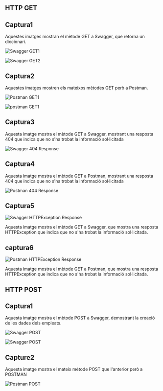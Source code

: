 ## HTTP GET

## Captura1
Aquestes imatges mostran el mètode GET a Swagger, que retorna un diccionari.

![Swagger GET1](capturesfastapi/swaggerGET1.png)

![Swagger GET2](capturesfastapi/swaggerGET2.png)

## Captura2
Aquestes imatges mostren els mateixos mètodes GET però a Postman.

![Postman GET1](capturesfastapi/postmanGET1.png)

![postman GET1](capturesfastapi/postmanGET2.png)

## Captura3
Aquesta imatge mostra el mètode GET a Swagger, mostrant una resposta 404 que indica que no s'ha trobat la informació sol·licitada

![Swagger 404 Response](capturesfastapi/swagger404response.png)

## Captura4
Aquesta imatge mostra el mètode GET a Postman, mostrant una resposta 404 que indica que no s'ha trobat la informació sol·licitada

![Postman 404 Response](capturesfastapi/postman404response.png)

## Captura5
![Swagger HTTPException Response](capturesfastapi/swaggerHTTPException.png)

Aquesta imatge mostra el mètode GET a Swagger, que mostra una resposta HTTPException que indica que no s'ha trobat la informació sol·licitada.

## captura6

![Postman HTTPException Response](capturesfastapi/postmanHTTPException.png)

Aquesta imatge mostra el mètode GET a Postman, que mostra una resposta HTTPException que indica que no s'ha trobat la informació sol·licitada.

## HTTP POST

## Captura1

Aquesta imatge mostra el mètode POST a Swagger, demostrant la creació de les dades dels empleats.

![Swagger POST](capturesfastapi/swaggerPOST.png)

![Swagger POST](capturesfastapi/swaggerPOST2.png)
## Capture2

Aquesta imatge mostra el mateix mètode POST que l'anterior però a POSTMAN

![Postman POST](capturesfastapi/postmanPOST.png)

